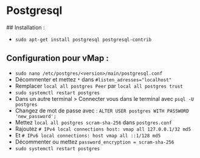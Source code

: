 # Postgresql

## Installation :
* `sudo apt-get install postgresql postgresql-contrib`

## Configuration pour vMap :
* `sudo nano /etc/postgres/<version>/main/postgresql.conf`
* Décommenter et mettez `*` dans `#listen_adresses="localhost"`
* Remplacer `local all postgres Peer` par `local all postgres trust`
* `sudo systemctl restart postgres`
* Dans un autre terminal > Connecter vous dans le terminal avec `psql -U postgres`
* Changez de mot de passe avec :
    `ALTER USER postgres WITH PASSWORD 'new_password';`
* Mettez `local all postgres scram-sha-256` dans `postgres.conf`
* Rajoutez `# IPv4 local connections host: vmap all 127.0.0.1/32 md5`
* Et `# IPv6 local connections: host vmap all ::1/128 md5`
* Décommenter ou mettez `password_encryption = scram-sha-256`
* `sudo systemctl restart postgres`